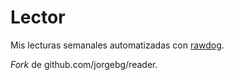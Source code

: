 # Lector
Mis lecturas semanales automatizadas con [rawdog](http://offog.org/code/rawdog/).

_Fork_ de github.com/jorgebg/reader.
